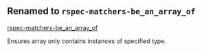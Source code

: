 ## Renamed to `rspec-matchers-be_an_array_of`
[rspec-matchers-be_an_array_of](https://github.com/pekhee/rspec-matchers-be_an_array_of)

Ensures array only contains instances of specified type.
